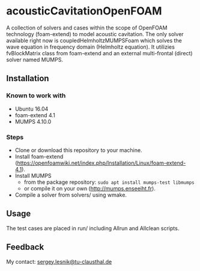 # acousticCavitationOpenFOAM
A collection of solvers and cases within the scope of OpenFOAM technology (foam-extend) to model acoustic cavitation.
The only solver available right now is coupledHelmholtzMUMPSFoam which solves the wave equation in frequency domain (Helmholtz equation). It utilizies fvBlockMatrix class from foam-extend and an external multi-frontal (direct) solver named MUMPS.

## Installation
### Known to work with
* Ubuntu 16.04
* foam-extend 4.1
* MUMPS 4.10.0

### Steps
* Clone or download this repository to your machine.
* Install foam-extend (https://openfoamwiki.net/index.php/Installation/Linux/foam-extend-4.1).
* Install MUMPS 
    - from the package repository: ```sudo apt install mumps-test libmumps```
    - or compile it on your own (http://mumps.enseeiht.fr).
* Compile a solver from solvers/ using wmake.

## Usage
The test cases are placed in run/ including Allrun and Allclean scripts.

## Feedback
My contact: sergey.lesnik@tu-clausthal.de






















